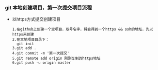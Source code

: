 ### git 本地创建项目，第一次提交项目流程

* 以https方式提交创建项目

  ```shell
  1.在github上创建一个空项目，取号名字，将会得到一个https && ssh的地址，先以https来创建
  2.在本地项目目录下：
    git init 
  3.git add .  
  4.git commit -m '第一次提交'
  5.git remote add origin 刚刚复制的https地址
  6.git push -u origin master
  ```

  ​

